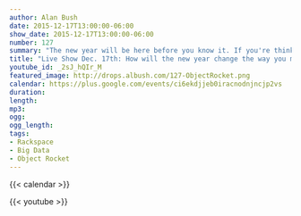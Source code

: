 ```yaml
---
author: Alan Bush
date: 2015-12-17T13:00:00-06:00
show_date: 2015-12-17T13:00:00-06:00
number: 127
summary: "The new year will be here before you know it. If you're thinking about modifying how you store, manipulate, and share data next year, check out our discussion."
title: "Live Show Dec. 17th: How will the new year change the way you manage your data?"
youtube_id: _2sJ_hQIr_M
featured_image: http://drops.albush.com/127-ObjectRocket.png
calendar: https://plus.google.com/events/ci6ekdjjeb0iracnodnjncjp2vs
duration:
length:
mp3:
ogg:
ogg_length:
tags:
- Rackspace
- Big Data
- Object Rocket
---
```


{{< calendar >}}

{{< youtube >}}
